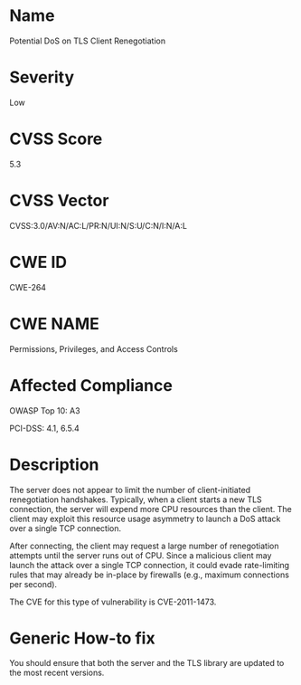 
# Name

Potential DoS on TLS Client Renegotiation

# Severity

Low

# CVSS Score

5.3

# CVSS Vector

CVSS:3.0/AV:N/AC:L/PR:N/UI:N/S:U/C:N/I:N/A:L

# CWE ID

CWE-264

# CWE NAME 

Permissions, Privileges, and Access Controls

# Affected Compliance

OWASP Top 10: A3

PCI-DSS: 4.1, 6.5.4

# Description

The server does not appear to limit the number of client-initiated renegotiation handshakes. Typically, when a client starts a new TLS connection, the server will expend more CPU resources than the client. The client may exploit this resource usage asymmetry to launch a DoS attack over a single TCP connection.

After connecting, the client may request a large number of renegotiation attempts until the server runs out of CPU. Since a malicious client may launch the attack over a single TCP connection, it could evade rate-limiting rules that may already be in-place by firewalls (e.g., maximum connections per second).

The CVE for this type of vulnerability is CVE-2011-1473.

# Generic How-to fix

You should ensure that both the server and the TLS library are updated to the most recent versions.
